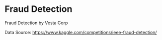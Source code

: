 # Fraud Detection
Fraud Detection by Vesta Corp

Data Source: https://www.kaggle.com/competitions/ieee-fraud-detection/
